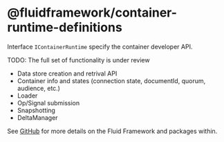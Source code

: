 # @fluidframework/container-runtime-definitions

Interface `IContainerRuntime` specify the container developer API.

TODO: The full set of functionality is under review

- Data store creation and retrival API
- Container info and states (connection state, documentId, quorum, audience, etc.)
- Loader
- Op/Signal submission
- Snapshotting
- DeltaManager

See [GitHub](https://github.com/microsoft/FluidFramework) for more details on the Fluid Framework and packages within.
